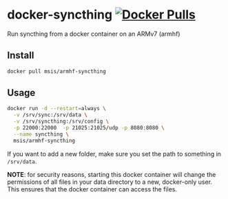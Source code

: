 # docker-syncthing [![Docker Pulls](https://img.shields.io/docker/pulls/msis/armhf-syncthing.svg)](https://registry.hub.docker.com/u/msis/armhf-syncthing/)

Run syncthing from a docker container on an ARMv7 (armhf)

## Install
```sh
docker pull msis/armhf-syncthing
```

## Usage

```sh
docker run -d --restart=always \
  -v /srv/sync:/srv/data \
  -v /srv/syncthing:/srv/config \
  -p 22000:22000  -p 21025:21025/udp -p 8080:8080 \
  --name syncthing \
  msis/armhf-syncthing
```

If you want to add a new folder, make sure you set the path to something in `/srv/data`.

**NOTE**: for security reasons, starting this docker container will change the permissions of all files in your data directory to a new, docker-only user. This ensures that the docker container can access the files.

